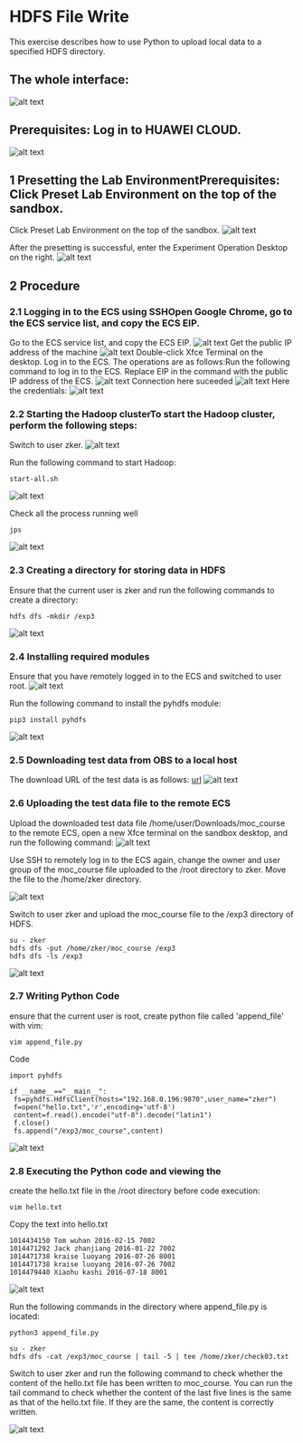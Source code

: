 # HDFS File Write
This exercise describes how to use Python to upload local data to a specified HDFS directory.

## The whole interface:
![alt text](images/image.png)

## Prerequisites: Log in to HUAWEI CLOUD.

![alt text](images/image-1.png)

## 1 Presetting the Lab EnvironmentPrerequisites: Click Preset Lab Environment on the top of the sandbox.
Click Preset Lab Environment on the top of the sandbox.
![alt text](images/image-2.png)

After the presetting is successful, enter the Experiment Operation Desktop on the right.
![alt text](images/image-3.png)

## 2 Procedure
### 2.1 Logging in to the ECS using SSHOpen Google Chrome, go to the ECS service list, and copy the ECS EIP.

Go to the ECS service list, and copy the ECS EIP.
![alt text](images/image-4.png)
Get the public IP address of the machine
![alt text](images/image-5.png)
Double-click Xfce Terminal on the desktop. Log in to the ECS. The operations are as follows:Run the following command to log in to the ECS. Replace EIP in the command with the public IP address of the ECS.
![alt text](images/image-6.png)
Connection here suceeded
![alt text](images/image-7.png)
Here the credentials:
![alt text](images/image-8.png)


### 2.2 Starting the Hadoop clusterTo start the Hadoop cluster, perform the following steps:

Switch to user zker.
![alt text](images/image-9.png)

Run the following command to start Hadoop:
```
start-all.sh
```
![alt text](images/image-10.png)


Check all the process running well
```
jps
```
![alt text](images/image-11.png)

### 2.3 Creating a directory for storing data in HDFS
Ensure that the current user is zker and run the following commands to create a directory:
```
hdfs dfs -mkdir /exp3
```
![alt text](images/image-12.png)

### 2.4 Installing required modules
Ensure that you have remotely logged in to the ECS and switched to user root.
![alt text](images/image-13.png)

Run the following command to install the pyhdfs module:
```
pip3 install pyhdfs
```
![alt text](images/image-14.png)

### 2.5 Downloading test data from OBS to a local host

The download URL of the test data is as follows:
[url](https://koolabsfiles.obs.ap-southeast-3.myhuaweicloud.com/bigdata/moc_course)
![alt text](images/image-15.png)

### 2.6 Uploading the test data file to the remote ECS

Upload the downloaded test data file /home/user/Downloads/moc_course to the remote ECS, open a new Xfce terminal on the sandbox desktop, and run the following command:
![alt text](images/image-16.png)

Use SSH to remotely log in to the ECS again, change the owner and user group of the moc_course file uploaded to the /root directory to zker.
Move the file to the /home/zker directory.

![alt text](images/image-17.png)

Switch to user zker and upload the moc_course file to the /exp3 directory of HDFS.
```
su - zker
hdfs dfs -put /home/zker/moc_course /exp3
hdfs dfs -ls /exp3
```
![alt text](images/image-18.png)

### 2.7 Writing Python Code
ensure that the current user is root, create python file called 'append_file' with vim:
```
vim append_file.py
```
Code 
```
import pyhdfs

if __name__=="__main__":
 fs=pyhdfs.HdfsClient(hosts="192.168.0.196:9870",user_name="zker")
 f=open("hello.txt",'r',encoding='utf-8')
 content=f.read().encode("utf-8").decode("latin1")
 f.close()
 fs.append("/exp3/moc_course",content)

```
![alt text](images/image-19.png)

### 2.8 Executing the Python code and viewing the
create the hello.txt file in the /root directory before code execution:
```
vim hello.txt
```
Copy the text into hello.txt
```
1014434150 Tom wuhan 2016-02-15 7002
1014471292 Jack zhanjiang 2016-01-22 7002
1014471738 kraise luoyang 2016-07-26 8001
1014471738 kraise luoyang 2016-07-26 7002
1014479440 Xiaohu kashi 2016-07-18 8001
```
![alt text](images/image-20.png)

Run the following commands in the directory where append_file.py is located:
```
python3 append_file.py
```
```
su - zker
hdfs dfs -cat /exp3/moc_course | tail -5 | tee /home/zker/check03.txt
```
Switch to user zker and run the following command to check whether the content of the hello.txt file has been written to moc_course. You can run the tail command to check whether the content of the last five lines is the same as that of the hello.txt file. If they are the same, the content is correctly written.

![alt text](images/image-21.png)
